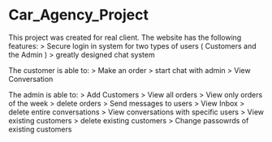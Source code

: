 # Car_Agency_Project

This project was created for real client. The website has the following features:
    > Secure login in system for two types of users ( Customers and the Admin )
    > greatly designed chat system
  
 The customer is able to:
    > Make an order
    > start chat with admin 
    > View Conversation 
  
  The admin is able to:
    > Add Customers
    > View all orders
    > View only orders of the week
    > delete orders
    > Send messages to users
    > View Inbox
    > delete entire conversations
    > View conversations with specific users
    > View existing customers
    > delete existing customers
    > Change passowrds of existing customers
    
